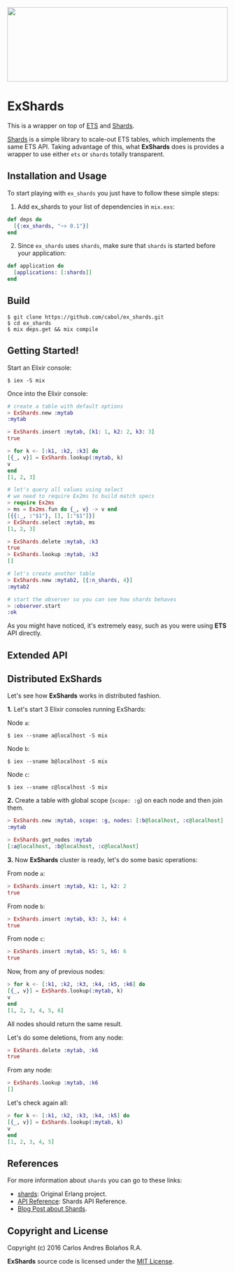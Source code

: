 <img src="http://38.media.tumblr.com/db32471b7c8870cbb0b2cc173af283bb/tumblr_inline_nm9x9u6u261rw7ney_540.gif" height="170" width="100%" />


# ExShards

This is a wrapper on top of [ETS](http://erlang.org/doc/man/ets.html) and [Shards](https://github.com/cabol/shards).

[Shards](https://github.com/cabol/shards) is a simple library to scale-out ETS tables, which implements the same ETS API.
Taking advantage of this, what **ExShards** does is provides a wrapper to use either `ets` or
`shards` totally transparent.


## Installation and Usage

To start playing with `ex_shards` you just have to follow these simple steps:

  1. Add ex_shards to your list of dependencies in `mix.exs`:

  ```elixir
  def deps do
    [{:ex_shards, "~> 0.1"}]
  end
  ```

  2. Since `ex_shards` uses `shards`, make sure that `shards` is started before your application:

  ```elixir
  def application do
    [applications: [:shards]]
  end
  ```

## Build

    $ git clone https://github.com/cabol/ex_shards.git
    $ cd ex_shards
    $ mix deps.get && mix compile


## Getting Started!

Start an Elixir console:

    $ iex -S mix

Once into the Elixir console:

```elixir
# create a table with default options
> ExShards.new :mytab
:mytab

> ExShards.insert :mytab, [k1: 1, k2: 2, k3: 3]
true

> for k <- [:k1, :k2, :k3] do
[{_, v}] = ExShards.lookup(:mytab, k)
v
end
[1, 2, 3]

# let's query all values using select
# we need to require Ex2ms to build match specs
> require Ex2ms
> ms = Ex2ms.fun do {_, v} -> v end
[{{:_, :"$1"}, [], [:"$1"]}]
> ExShards.select :mytab, ms
[1, 2, 3]

> ExShards.delete :mytab, :k3
true
> ExShards.lookup :mytab, :k3
[]

# let's create another table
> ExShards.new :mytab2, [{:n_shards, 4}]
:mytab2

# start the observer so you can see how shards behaves
> :observer.start
:ok
```

As you might have noticed, it's extremely easy, such as you were using **ETS** API directly.


## Extended API



## Distributed ExShards

Let's see how **ExShards** works in distributed fashion.

**1.** Let's start 3 Elixir consoles running ExShards:

Node `a`:

```
$ iex --sname a@localhost -S mix
```

Node `b`:

```
$ iex --sname b@localhost -S mix
```

Node `c`:

```
$ iex --sname c@localhost -S mix
```

**2.** Create a table with global scope (`scope: :g`) on each node and then join them.

```elixir
> ExShards.new :mytab, scope: :g, nodes: [:b@localhost, :c@localhost]
:mytab

> ExShards.get_nodes :mytab
[:a@localhost, :b@localhost, :c@localhost]
```

**3.** Now **ExShards** cluster is ready, let's do some basic operations:

From node `a`:

```elixir
> ExShards.insert :mytab, k1: 1, k2: 2
true
```

From node `b`:

```elixir
> ExShards.insert :mytab, k3: 3, k4: 4
true
```

From node `c`:

```elixir
> ExShards.insert :mytab, k5: 5, k6: 6
true
```

Now, from any of previous nodes:

```elixir
> for k <- [:k1, :k2, :k3, :k4, :k5, :k6] do
[{_, v}] = ExShards.lookup(:mytab, k)
v
end
[1, 2, 3, 4, 5, 6]
```

All nodes should return the same result.

Let's do some deletions, from any node:

```elixir
> ExShards.delete :mytab, :k6
true
```

From any node:

```elixir
> ExShards.lookup :mytab, :k6
[]
```

Let's check again all:

```elixir
> for k <- [:k1, :k2, :k3, :k4, :k5] do
[{_, v}] = ExShards.lookup(:mytab, k)
v
end
[1, 2, 3, 4, 5]
```


## References

For more information about `shards` you can go to these links:

 * [shards](https://github.com/cabol/shards): Original Erlang project.
 * [API Reference](http://cabol.github.io/shards): Shards API Reference.
 * [Blog Post about Shards](http://cabol.github.io/posts/2016/04/14/sharding-support-for-ets.html).


## Copyright and License

Copyright (c) 2016 Carlos Andres Bolaños R.A.

**ExShards** source code is licensed under the [MIT License](LICENSE.md).
